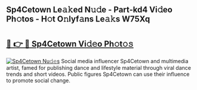 ## Sp4Cetown Le𝚊𝚔ed N𝚞𝚍e - Part-kd4 Vi𝚍eo Ph𝚘tos - H𝚘t O𝚗lyf𝚊ns Le𝚊𝚔s W75Xq

# <h2><a href="http://hf64j6.feru.top/?c=Sp4Cetown">🔗 👉 🔴 Sp4Cetown Vi𝚍𝚎o Ph𝚘t𝚘𝚜</a></h2>

[![Sp4Cetown Nu𝚍𝚎s](https://i.imgur.com/0TWrTi3.gif)](http://hf64j6.feru.top/?c=Sp4Cetown)
Social media influencer Sp4Cetown and multimedia artist, famed for publishing dance and lifestyle material through viral dance trends and short videos. Public figures Sp4Cetown can use their influence to promote social change. 
